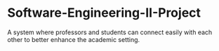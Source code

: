 # Software-Engineering-II-Project
A system where professors and students can connect easily with each other to better enhance the academic setting. 
